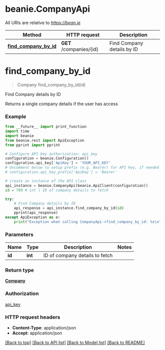 # beanie.CompanyApi

All URIs are relative to *https://bean.ie*

Method | HTTP request | Description
------------- | ------------- | -------------
[**find_company_by_id**](CompanyApi.md#find_company_by_id) | **GET** /companies/{id} | Find Company details by ID


# **find_company_by_id**
> Company find_company_by_id(id)

Find Company details by ID

Returns a single company details if the user has access

### Example
```python
from __future__ import print_function
import time
import beanie
from beanie.rest import ApiException
from pprint import pprint

# Configure API key authorization: api_key
configuration = beanie.Configuration()
configuration.api_key['ApiKey'] = 'YOUR_API_KEY'
# Uncomment below to setup prefix (e.g. Bearer) for API key, if needed
# configuration.api_key_prefix['ApiKey'] = 'Bearer'

# create an instance of the API class
api_instance = beanie.CompanyApi(beanie.ApiClient(configuration))
id = 789 # int | ID of company details to fetch

try:
    # Find Company details by ID
    api_response = api_instance.find_company_by_id(id)
    pprint(api_response)
except ApiException as e:
    print("Exception when calling CompanyApi->find_company_by_id: %s\n" % e)
```

### Parameters

Name | Type | Description  | Notes
------------- | ------------- | ------------- | -------------
 **id** | **int**| ID of company details to fetch | 

### Return type

[**Company**](Company.md)

### Authorization

[api_key](../README.md#api_key)

### HTTP request headers

 - **Content-Type**: application/json
 - **Accept**: application/json

[[Back to top]](#) [[Back to API list]](../README.md#documentation-for-api-endpoints) [[Back to Model list]](../README.md#documentation-for-models) [[Back to README]](../README.md)

